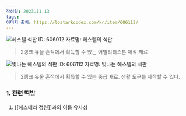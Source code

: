 ```yaml
---
작성일: 2023.11.13
tags: 
이미지 출처: https://lostarkcodex.com/kr/item/606112/
---
```


![헤스텔 석판](https://lostarkcodex.com/icons/use_4_58.webp)
ID: 606012
자료명: 헤스텔의 석판
> 2랭크 유물 흔적에서 획득할 수 있는 어빌리티스톤 제작 재료


![빛나는 헤스텔의 석판](https://lostarkcodex.com/icons/use_5_107.webp)
ID: 606112
자료명: 빛나는 헤스텔의 석판
> 2랭크 유물 흔적에서 획득할 수 있는 중급 재료. 생활 도구를 제작할 수 있다.



### 1. 관련 떡밥

1)  [[헤스테라 정원]]과의 이름 유사성